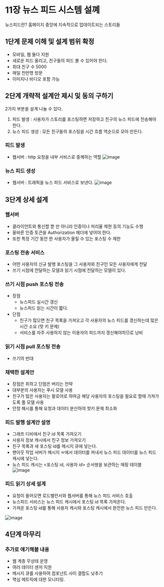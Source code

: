 # 11장 뉴스 피드 시스템 설꼐
뉴스피드란? 홈페이지 중앙에 지속적으로 업데이트되는 스토리들

## 1단계 문제 이해 및 설계 범위 확정
 * 모바일, 웹 둘다 지원
 * 새로운 피드 올리고, 친구들의 피드 볼 수 있어야 한다.
 * 최대 친구 수 5000
 * 매일 천만명 방문
 * 이미지나 비디오 포함 가능

## 2단계 개략적 설계안 제시 및 동의 구하기
2가지 부분을 설계 나눌 수 있다.
1) 피드 발생 : 사용자가 스토리를 포스팅하면 저장하고 친구의 뉴스 피드에 전송해야 한다.
2) 뉴스 피드 생성 : 모든 친구들의 포스팅을 시간 흐름 역순으로 모아 만든다.

### 피드 발생
 * 웹서버 : http 요청을 내부 서비스로 중꼐하는 역할
![image](https://github.com/jaehleeee/study-docs/assets/48814463/57edee16-40fa-410f-8f43-e5b3469ef24d)


### 뉴스 피드 생성
 * 웹서버 : 트래픽을 뉴스 피드 서비스로 보낸다.
![image](https://github.com/jaehleeee/study-docs/assets/48814463/7d31f09a-ab8e-4f78-888d-3dc2b4c41e8e)


## 3단계 상세 설계
### 웹서버
 * 클라이언트와 통신할 뿐 만 아니라 인증이나 처리율 제한 등의 기능도 수행
 * 올바른 인증 토큰을 Authorization 헤더에 넣어야 한다.
 * 또한 특정 기간 동안 한 사용자가 올릴 수 있는 포스팅 수 제한

### 포스팅 전송 서비스
 * 어떤 사용자의 신규 발행 포스팅을 그 사용자와 친구인 모든 사용자에게 전달
 * 쓰기 시점에 전달하는 모델과 읽기 시점에 전달하는 모델이 있다.

### 쓰기 시점 push 포스팅 전송
 * 장점
   * 뉴스피드 실시간 갱신
   * 뉴스피드 읽는 시간이 짧다.
 * 단점
   * 친구가 많으면 친구 목록을 가져오고 각 사용자의 뉴스 피드를 갱신하는데 많은 시간 소요 (핫 키 문제)
   * 서비스를 자주 사용하지 않는 이용자의 피드까지 갱신해야하므로 낭비

### 읽기 시점 pull 포스팅 전송
 * 쓰기의 반대

### 채택한 설계안
 * 장점은 취하고 단점은 버리는 전략
 * 대부분의 사용자는 푸시 모델 사용
 * 친구가 많은 사용자는 팔로어로 하여금 해당 사용자의 포스팅을 필요로 할때 가져가도록 풀 모델 사용
 * 안정 해시를 통해 요청과 데이터 분산하여 핫키 문제 최소화

### 피드 발행 설계안 설명
 * 그래프 디비에서 친구 id 목록 가져오기
 * 사용자 정보 캐시에서 친구 정보 가져오기
 * 친구 목록과 새 포스팅 id를 메시지 큐에 넣는다.
 * 팬아웃 작업 서버가 메시지 ㅠ에서 데이터를 꺼내서 뉴스 피드 데이터를 뉴스 피드 캐시에 넣는다.
 * 뉴스 피드 캐시는 <포스팅 id, 사용자 id> 순서쌍을 보관하는 매핑 테이블
![image](https://github.com/jaehleeee/study-docs/assets/48814463/498bbbda-c0c2-45b6-a148-d79f60db2c53)

### 피드 읽기 상세 설계
 * 요청이 들어오면 로드밸런서와 웹서버를 통해 뉴스 피드 서비스 호출
 * 뉴스피드 서비스는 뉴스 피드 캐시에서 포스팅 id 목록 가져온다.
 * 가져온 포스팅 id를 통해 사용자 캐시와 포스팅 캐시에서 완전한 뉴스 피드 만든다.

![image](https://github.com/jaehleeee/study-docs/assets/48814463/9241ea7d-1235-4ffd-ad3b-83bd96a86213)

## 4단계 마무리
### 추가로 얘기해볼 내용
 * 웹 계층 무상태 운영
 * 여러 데이터 센저 지원
 * 메시지 큐를 사용하여 컴포넌트 사이 결합도 낮추기
 * 핵심 메트릭에 대한 모니터링.


